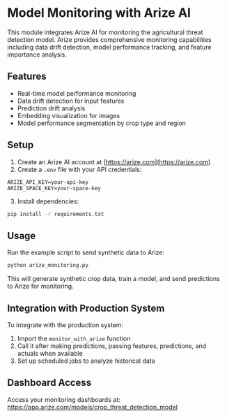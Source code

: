 # Model Monitoring with Arize AI

This module integrates Arize AI for monitoring the agricultural threat detection model. Arize provides comprehensive monitoring capabilities including data drift detection, model performance tracking, and feature importance analysis.

## Features

- Real-time model performance monitoring
- Data drift detection for input features
- Prediction drift analysis
- Embedding visualization for images
- Model performance segmentation by crop type and region

## Setup

1. Create an Arize AI account at [https://arize.com](https://arize.com)
2. Create a `.env` file with your API credentials:

```
ARIZE_API_KEY=your-api-key
ARIZE_SPACE_KEY=your-space-key
```

3. Install dependencies:

```bash
pip install -r requirements.txt
```

## Usage

Run the example script to send synthetic data to Arize:

```bash
python arize_monitoring.py
```

This will generate synthetic crop data, train a model, and send predictions to Arize for monitoring.

## Integration with Production System

To integrate with the production system:

1. Import the `monitor_with_arize` function
2. Call it after making predictions, passing features, predictions, and actuals when available
3. Set up scheduled jobs to analyze historical data

## Dashboard Access

Access your monitoring dashboards at:
https://app.arize.com/models/crop_threat_detection_model

